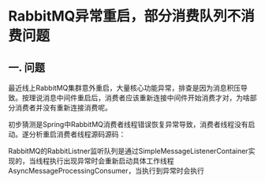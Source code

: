 # RabbitMQ异常重启，部分消费队列不消费问题

## 一. 问题

最近线上RabbitMQ集群意外重启，大量核心功能异常，排查是因为消息积压导致。按理说消息中间件重启后，消费者应该重新连接中间件开始消费才对，为啥部分消费者并没有重新连接消费呢。

初步猜测是Spring中RabbitMQ消费者线程错误恢复异常导致，消费者线程没有启动。遂分析重启消费者线程源码源码：

RabbitMQ的RabbitListner监听队列是通过SimpleMessageListenerContainer实现的，当线程执行出现异常时会重新启动具体工作线程AsyncMessageProcessingConsumer，当执行到异常时会执行